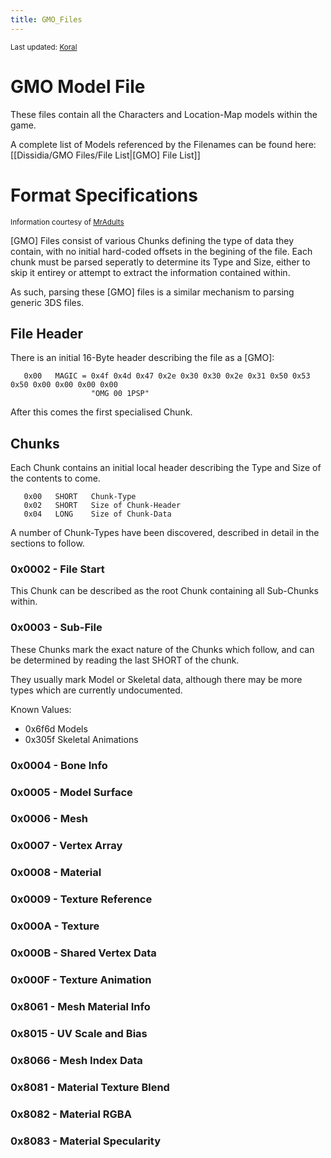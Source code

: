 ```yaml
---
title: GMO_Files
---
```


<small>Last updated: [Koral](../User:Koral)</small>

# GMO Model File

These files contain all the Characters and Location-Map models within the game.

A complete list of Models referenced by the Filenames can be found here: \[\[Dissidia/GMO Files/File List\|\[GMO\] File List\]\]

# Format Specifications

<small>Information courtesy of [MrAdults](http://www.richwhitehouse.com/index.php?postid=34)</small>

\[GMO\] Files consist of various Chunks defining the type of data they contain, with no initial hard-coded offsets in the begining of the file. Each chunk must be parsed seperatly to determine its Type and Size, either to skip it entirey or attempt to extract the information contained within.

As such, parsing these \[GMO\] files is a similar mechanism to parsing generic 3DS files.

## File Header

There is an initial 16-Byte header describing the file as a \[GMO\]:

       0x00   MAGIC = 0x4f 0x4d 0x47 0x2e 0x30 0x30 0x2e 0x31 0x50 0x53 0x50 0x00 0x00 0x00 0x00 
                      "OMG 00 1PSP"

After this comes the first specialised Chunk.

## Chunks

Each Chunk contains an initial local header describing the Type and Size of the contents to come.

       0x00   SHORT   Chunk-Type
       0x02   SHORT   Size of Chunk-Header
       0x04   LONG    Size of Chunk-Data

A number of Chunk-Types have been discovered, described in detail in the sections to follow.

### 0x0002 - File Start

This Chunk can be described as the root Chunk containing all Sub-Chunks within.

### 0x0003 - Sub-File

These Chunks mark the exact nature of the Chunks which follow, and can be determined by reading the last SHORT of the chunk.

They usually mark Model or Skeletal data, although there may be more types which are currently undocumented.

Known Values:

- 0x6f6d Models
- 0x305f Skeletal Animations

### 0x0004 - Bone Info

### 0x0005 - Model Surface

### 0x0006 - Mesh

### 0x0007 - Vertex Array

### 0x0008 - Material

### 0x0009 - Texture Reference

### 0x000A - Texture

### 0x000B - Shared Vertex Data

### 0x000F - Texture Animation

### 0x8061 - Mesh Material Info

### 0x8015 - UV Scale and Bias

### 0x8066 - Mesh Index Data

### 0x8081 - Material Texture Blend

### 0x8082 - Material RGBA

### 0x8083 - Material Specularity
